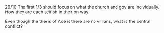 29/10
The first 1/3 should focus on what the church and gov are individually.
How they are each selfish in their on way.

Even though the thesis of Ace is there are no villians, what is the central conflict?
